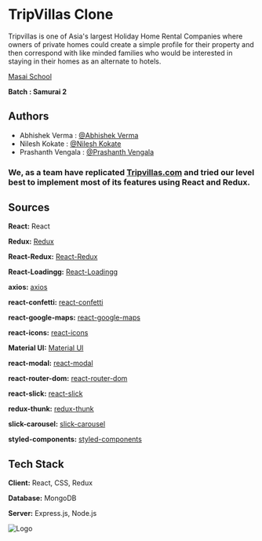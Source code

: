 
# TripVillas Clone

Tripvillas is one of Asia's largest Holiday Home Rental Companies where owners of private homes could create a simple profile for their property and then correspond with like minded families who would be interested in staying in their homes as an alternate to hotels.

[Masai School](https://www.masaischool.com/)

**Batch : Samurai 2**




## Authors

- Abhishek Verma : [@Abhishek Verma](https://github.com/abhi5iet)
- Nilesh Kokate : [@Nilesh Kokate](https://github.com/nilpatil7744)
- Prashanth Vengala : [@Prashanth Vengala](https://github.com/prashantvengala)
### We, as a team have replicated [Tripvillas.com](www.tripvillas.com) and tried our level best to implement most of its features using React and Redux.

  
## Sources

**React:** React

**Redux:** [Redux](https://www.npmjs.com/package/redux)

**React-Redux:** [React-Redux](https://www.npmjs.com/package/react-redux)

**React-Loadingg:** [React-Loadingg](https://www.npmjs.com/package/react-loadingg)

**axios:**  [axios](https://www.npmjs.com/package/axios)

**react-confetti:** [react-confetti](https://www.npmjs.com/package/confetti)

**react-google-maps:** [react-google-maps](https://www.npmjs.com/package/@react-google-maps/api)

**react-icons:** [react-icons](https://www.npmjs.com/package/react-icons)

**Material UI:** [Material UI](https://next.material-ui.com/guides/migration-v4/)

**react-modal:** [react-modal](https://www.npmjs.com/package/react-modal)

**react-router-dom:** [react-router-dom](https://www.npmjs.com/package/react-router-dom)

**react-slick:** [react-slick](https://www.npmjs.com/package/react-slick)

**redux-thunk:** [redux-thunk](https://www.npmjs.com/search?q=redux-thunk)

**slick-carousel:** [slick-carousel](https://www.npmjs.com/package/slick-carousel)

**styled-components:** [styled-components](https://www.npmjs.com/package/styled-components)



  
## Tech Stack

**Client:** React, CSS, Redux

**Database:** MongoDB

**Server:** Express.js, Node.js

  
![Logo](https://d2v8elt324ukrb.cloudfront.net/static/riotuikit/images/logo.c72056a22f91.png)

    